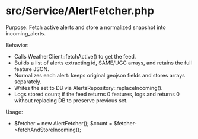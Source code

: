 # src/Service/AlertFetcher.php

Purpose: Fetch active alerts and store a normalized snapshot into incoming_alerts.

Behavior:
- Calls WeatherClient::fetchActive() to get the feed.
- Builds a list of alerts extracting id, SAME/UGC arrays, and retains the full feature JSON.
- Normalizes each alert: keeps original geojson fields and stores arrays separately.
- Writes the set to DB via AlertsRepository::replaceIncoming().
- Logs stored count; if the feed returns 0 features, logs and returns 0 without replacing DB to preserve previous set.

Usage:
- $fetcher = new AlertFetcher(); $count = $fetcher->fetchAndStoreIncoming();
